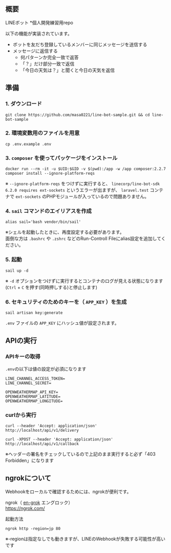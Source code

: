 ## 概要
LINEボット
*個人開発練習用repo

以下の機能が実装されています。
- ボットを友だち登録しているメンバーに同じメッセージを送信する
- メッセージに返信する
    - 何パターンか完全一致で返答
    - 「？」だけ部分一致で返信
    - 「今日の天気は？」と聞くと今日の天気を返信

## 準備
### 1. ダウンロード
```
git clone https://github.com/masa0221/line-bot-sample.git && cd line-bot-sample
```

### 2. 環境変数用のファイルを用意
```
cp .env.example .env
```

### 3. `composer` を使ってパッケージをインストール
```
docker run --rm -it -u $UID:$GID -v $(pwd):/app -w /app composer:2.2.7 composer install --ignore-platform-reqs
```
※ `--ignore-platform-reqs` をつけずに実行すると、 `linecorp/line-bot-sdk 6.2.0 requires ext-sockets` というエラーが出ますが、 `laravel.test` コンテナで `ext-sockets` のPHPモジュールが入っているので問題ありません。



### 4. `sail` コマンドのエイリアスを作成
```
alias sail='bash vendor/bin/sail'
```
※シェルを起動したときに、再度設定する必要があります。  
 面倒な方は `.bashrc` や `.zshrc` などのRun-Controll Fileにalias設定を追加してください。

### 5. 起動
```
sail up -d
```
※ `-d` オプションをつけずに実行するとコンテナのログが見える状態になります(`Ctrl` + `C` を押す(同時押しする)と停止します)  

### 6. セキュリティのためのキーを（ `APP_KEY` ）を生成
```
sail artisan key:generate
```
`.env` ファイルの `APP_KEY` にハッシュ値が設定されます。


## APIの実行
### APIキーの取得
`.env`の以下は値の設定が必須になります
```
LINE_CHANNEL_ACCESS_TOKEN=
LINE_CHANNEL_SECRET=

OPENWEATHERMAP_API_KEY=
OPENWEATHERMAP_LATITUDE=
OPENWEATHERMAP_LONGITUDE=
```

### curlから実行

```
curl --header 'Accept: application/json' http://localhost/api/v1/delivery
```

```
curl -XPOST --header 'Accept: application/json' http://localhost/api/v1/callback
```
※ヘッダーの署名をチェックしているので上記のまま実行すると必ず「403 Forbidden」になります


## ngrokについて
Webhookをローカルで確認するためには、ngrokが便利です。  

ngrok（ [en-grok](https://ngrok.com/docs#name) エングロック）  
https://ngrok.com/

起動方法
```
ngrok http -region=jp 80
```
※-regionは指定なしでも動きますが、LINEのWebhookが失敗する可能性が高いです

